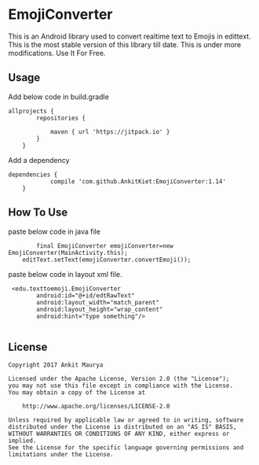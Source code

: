 # EmojiConverter
This is an Android library used to convert realtime text to Emojis in edittext. This is the most stable version of this library till date. This is under more modifications. Use It For Free.

## Usage
Add below code in build.gradle
```
allprojects {
		repositories {
			
			maven { url 'https://jitpack.io' }
		}
	}
```
Add a dependency
```
dependencies {
	        compile 'com.github.AnkitKiet:EmojiConverter:1.14'
	}
```

## How To Use

paste below code in java file

```
        final EmojiConverter emojiConverter=new EmojiConverter(MainActivity.this);
  	editText.setText(emojiConverter.convertEmoji());

```
paste below code in layout xml file.
```
 <edu.texttoemoji.EmojiConverter
        android:id="@+id/edtRawText"
        android:layout_width="match_parent"
        android:layout_height="wrap_content"
        android:hint="type something"/>
	
```


## License
```
Copyright 2017 Ankit Maurya

Licensed under the Apache License, Version 2.0 (the "License");
you may not use this file except in compliance with the License.
You may obtain a copy of the License at

    http://www.apache.org/licenses/LICENSE-2.0

Unless required by applicable law or agreed to in writing, software
distributed under the License is distributed on an "AS IS" BASIS,
WITHOUT WARRANTIES OR CONDITIONS OF ANY KIND, either express or implied.
See the License for the specific language governing permissions and
limitations under the License.
```
